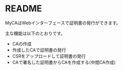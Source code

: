 # README

MyCAはWebインターフェースで証明書の発行ができます。

主な機能は以下のとおりです。

* CAの作成
* 作成したCAで証明書の発行
* CSRをアップロードして証明書の発行
* CAで署名した証明書からCAを作成する(中間CA作成)
